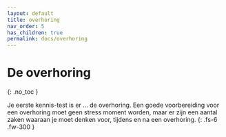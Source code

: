 ```yaml
---
layout: default
title: overhoring
nav_order: 5
has_children: true
permalink: docs/overhoring
---
```


# De overhoring
{: .no_toc }

Je eerste kennis-test is er ... de overhoring. Een goede voorbereiding voor een overhoring moet geen stress moment worden, maar er zijn een aantal zaken waaraan je moet denken voor, tijdens en na een overhoring.
{: .fs-6 .fw-300 }